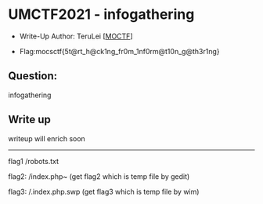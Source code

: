 # UMCTF2021 - infogathering

- Write-Up Author: TeruLei \[[MOCTF](https://www.facebook.com/MOCSCTF)\]

- Flag:mocsctf{5t@rt_h@ck1ng_fr0m_1nf0rm@t10n_g@th3r1ng}


## **Question:**
infogathering


## Write up

writeup will enrich soon

---

flag1
/robots.txt

flag2:
/index.php~ (get flag2 which is temp file by gedit)

flag3:
/.index.php.swp (get flag3 which is temp file by wim)
